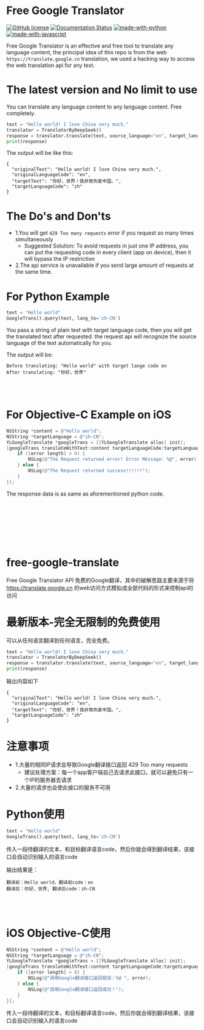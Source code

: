 # Free Google Translator

[![GitHub license](https://img.shields.io/github/license/Naereen/StrapDown.js.svg)](https://github.com/Naereen/StrapDown.js/blob/master/LICENSE)
[![Documentation Status](https://readthedocs.org/projects/ansicolortags/badge/?version=latest)](http://ansicolortags.readthedocs.io/?badge=latest)
[![made-with-python](https://img.shields.io/badge/Made%20with-Python-1f425f.svg)](https://www.python.org/)
[![made-with-javascript](https://img.shields.io/badge/Made%20with-JavaScript-1f425f.svg)](https://www.javascript.com)


Free Google Translator is an effective and free tool to translate any language content, the principal idea of this repo is from the web `https://translate.google.cn` translation, we used a hacking way to access the web translation api for any text.



# The latest version and No limit to use 
You can translate any language content to any language content. Free completely.
```python
text = "Hello world! I love China very much."
translator = TranslatorByDeepSeek()
response = translator.translate(text, source_language="en", target_language="zh")
print(response)
```
The output will be like this:
```
{
  "originalText": "Hello world! I love China very much.",
  "originalLanguageCode": "en",
  "targetText": "你好，世界！我非常热爱中国。",
  "targetLanguageCode": "zh"
}
```

# The Do's and Don'ts
- 1.You will get `429 Too many requests` error if you request so many times simultaneously
  - Suggested Solution: To avoid requests in just one IP address, you can put the requesting code in every client (app on device), then it will bypass the IP restriction
- 2.The api service is unavailable if you send large amount of requests at the same time.


# For Python Example
```python
text = "Hello world"
GoogleTrans().query(text, lang_to='zh-CN') 
```
You pass a string of plain text with target language code, then you will get the translated text after requested. the request api will recognize the source language of the text automatically for you.

The output will be:
```
Before translating: "Hello world" with target lange code en
After translating: "你好，世界"
```

<br/>
<br/>

# For Objective-C Example on iOS 
```objective-c
NSString *content = @"Hello world";
NSString *targetLanguage = @"zh-CN";
YLGoogleTranslate *googleTrans = [[YLGoogleTranslate alloc] init];
[googleTrans translateWithText:content targetLanguageCode:targetLanguage completion:^(NSString * _Nullable originalText, NSString * _Nullable originalLanguageCode, NSString * _Nullable translatedText, NSString * _Nullable targetLanguageCode, NSString * _Nullable error) {
    if ([error length] > 0) {
        NSLog(@"The Request returned error! Error Message: %@", error); 
    } else {
        NSLog(@"The Request returned success!!!!!!");
    }
}];
```
The response data is as same as aforementioned python code.




<br/>
<br/>
<br/>
<br/>
<br/>
<br/>




# free-google-translate
Free Google Translator API 免费的Google翻译，其中的破解思路主要来源于将 https://translate.google.cn 的web访问方式模拟成全部代码的形式来控制api的访问

# 最新版本-完全无限制的免费使用
可以从任何语言翻译到任何语言，完全免费。
```python
text = "Hello world! I love China very much."
translator = TranslatorByDeepSeek()
response = translator.translate(text, source_language="en", target_language="zh")
print(response)
```
输出内容如下
```
{
  "originalText": "Hello world! I love China very much.",
  "originalLanguageCode": "en",
  "targetText": "你好，世界！我非常热爱中国。",
  "targetLanguageCode": "zh"
}
```


# 注意事项
- 1.大量的相同IP请求会导致Google翻译接口返回 429 Too many requests 
   -  建议处理方案：每一个app客户端自己去请求此接口，就可以避免只有一个IP的服务器去请求
- 2.大量的请求也会使此接口的服务不可用


# Python使用
```python
text = "Hello world"
GoogleTrans().query(text, lang_to='zh-CN') 
```
传入一段待翻译的文本，和目标翻译语言code，然后你就会得到翻译结果，该接口会自动识别输入的语言code

输出结果是：
```
翻译前：Hello world，翻译前code：en
翻译后：你好，世界, 翻译后code：zh-CN
```

<br/>
<br/>

# iOS Objective-C使用
```objective-c
NSString *content = @"Hello world";
NSString *targetLanguage = @"zh-CN";
YLGoogleTranslate *googleTrans = [[YLGoogleTranslate alloc] init];
[googleTrans translateWithText:content targetLanguageCode:targetLanguage completion:^(NSString * _Nullable originalText, NSString * _Nullable originalLanguageCode, NSString * _Nullable translatedText, NSString * _Nullable targetLanguageCode, NSString * _Nullable error) {
    if ([error length] > 0) {
        NSLog(@"调用Google翻译接口返回错误：%@ ", error); 
    } else {
        NSLog(@"调用Google翻译接口返回成功！");
    }
}];
```
传入一段待翻译的文本，和目标翻译语言code，然后你就会得到翻译结果，该接口会自动识别输入的语言code


